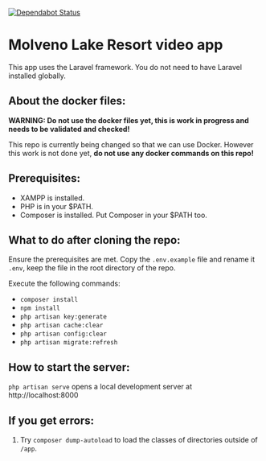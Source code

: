 [![Dependabot Status](https://api.dependabot.com/badges/status?host=github&repo=HonkingGoose/molveno_video_app)](https://dependabot.com)

# Molveno Lake Resort video app

This app uses the Laravel framework.
You do not need to have Laravel installed globally.

## About the docker files:

**WARNING: Do not use the docker files yet, this is work in progress and needs to be validated and checked!**

This repo is currently being changed so that we can use Docker. However this work is not done yet, **do not use any docker commands on this repo!**

## Prerequisites:

- XAMPP is installed.
- PHP is in your $PATH.
- Composer is installed. Put Composer in your $PATH too.

## What to do after cloning the repo:

Ensure the prerequisites are met.
Copy the `.env.example` file and rename it `.env`, keep the file in the root directory of the repo.

Execute the following commands:
- `composer install`
- `npm install`
- `php artisan key:generate`
- `php artisan cache:clear`
- `php artisan config:clear`
- `php artisan migrate:refresh`

## How to start the server:

`php artisan serve` opens a local development server at http://localhost:8000

## If you get errors:

1. Try `composer dump-autoload` to load the classes of directories outside of `/app`.
